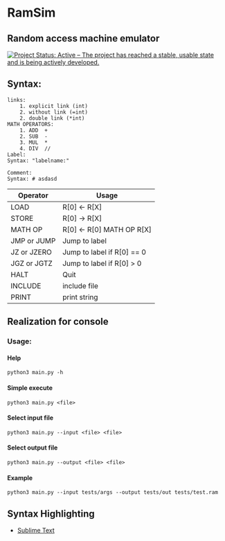 # RamSim
## Random access machine emulator
[![Project Status: Active – The project has reached a stable, usable state and is being actively developed.](https://www.repostatus.org/badges/latest/active.svg)](https://www.repostatus.org/#active)

## Syntax:
```
links:
    1. explicit link (int)
    2. without link (=int)
    2. double link (*int)
MATH OPERATORS:
    1. ADD  +
    2. SUB  -
    3. MUL  *
    4. DIV  //
Label:
Syntax: "labelname:"

Comment:
Syntax: # asdasd
```
| Operator | Usage |
| ------ | ------ |
| LOAD | R[0] <- R[X] |
| STORE | R[0] -> R[X] |
| MATH OP | R[0] <- R[0] MATH OP R[X] |
| JMP or JUMP | Jump to label |
| JZ or JZERO | Jump to label if R[0] == 0 |
| JGZ or JGTZ | Jump to label if R[0] > 0 |
| HALT | Quit |
| INCLUDE | include file |
| PRINT | print string |

## Realization for console
### Usage:
#### Help
    python3 main.py -h
#### Simple execute
    python3 main.py <file>
#### Select input file
    python3 main.py --input <file> <file>
#### Select output file
    python3 main.py --output <file> <file> 
#### Example
    python3 main.py --input tests/args --output tests/out tests/test.ram 


## Syntax Highlighting
- [Sublime Text](./code-highlighting/sublime-text/README.md)